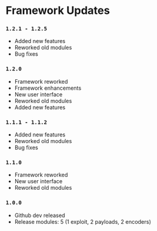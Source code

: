 # Framework Updates



### `1.2.1 - 1.2.5`
- Added new features
- Reworked old modules
- Bug fixes

### `1.2.0`
- Framework reworked
- Framework enhancements
- New user interface
- Reworked old modules
- Added new features

### `1.1.1 - 1.1.2`
- Added new features
- Reworked old modules
- Bug fixes

### `1.1.0`
- Framework reworked 
- New user interface
- Reworked old modules

### `1.0.0`
- Github dev released
- Release modules: 5 (1 exploit, 2 payloads, 2 encoders)
